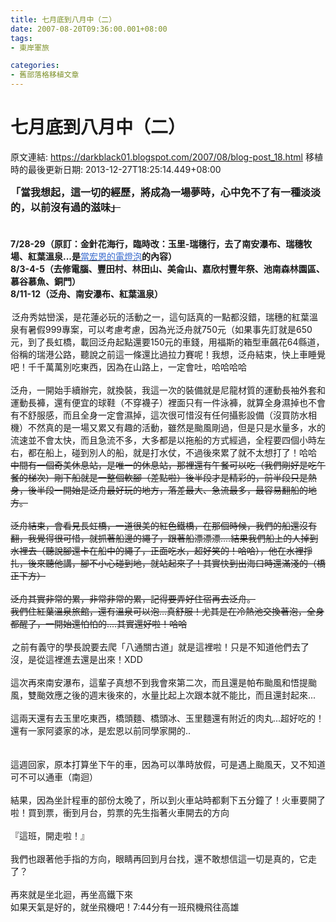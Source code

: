 ```yaml
---
title: 七月底到八月中（二）
date: 2007-08-20T09:36:00.001+08:00
tags: 
- 東岸軍旅

categories:
- 舊部落格移植文章
---
```


# 七月底到八月中（二）

原文連結: https://darkblack01.blogspot.com/2007/08/blog-post_18.html
移植時的最後更新日期: 2013-12-27T18:25:14.449+08:00

<strong><span style="font-size: medium;">「當我想起，這一切的經歷，將成為一場夢時，心中免不了有一種淡淡的，以前沒有過的滋味~~」<br /></span></strong><br /><a name='more'></a><strong><span style="font-size: medium;"><br /><img alt="" src="http://2.bp.blogspot.com/-j_RSSWymEN8/TmwOPsqfQ0I/AAAAAAAAAt0/gaT2I-v0s10/s1600/1187417836-%25E6%25B2%2592%25E7%2585%25A7%25E7%2589%2587%25E5%258F%25AA%25E5%25A5%25BD___%25E6%258B%25BFDM.jpg" /></span>7/28-29（原訂：金針花海行，臨時改：玉里-瑞穗行，去了南安瀑布、瑞穗牧場、紅葉溫泉...是</strong><a href="http://www.wretch.cc/blog/darkblack&amp;article_id=7603125"><span style="color: #3366cc;">當宏恩的電燈泡</span></a><strong>的內容）<br />8/3-4-5（去修電腦、豐田村、林田山、美侖山、嘉欣村豐年祭、池南森林園區、慕谷慕魚、銅門）<br />8/11-12（泛舟、南安瀑布、紅葉溫泉）<br /><br /></strong><img align="left" alt="" hspace="1" src="http://3.bp.blogspot.com/-YnpKWvW6TDs/TmwPAfcYsCI/AAAAAAAAAwY/-hROCR0z4Mc/s1600/1187417841.jpg" vspace="1" />泛舟秀姑巒溪，是花蓮必玩的活動之一，這句話真的一點都沒錯，瑞穗的紅葉溫泉有暑假999專案，可以考慮考慮，因為光泛舟就750元（如果事先訂就是650元，到了長虹橋，載回泛舟起點還要150元的車錢，用福斯的箱型車飆花64縣道，俗稱的瑞港公路，聽說之前這一條還比過拉力賽呢！我想，泛舟結束，快上車睡覺吧！千千萬萬別吃東西，因為在山路上，一定會吐，哈哈哈哈~~<br /><br />泛舟，一開始手續辦完，就換裝，我這一次的裝備就是尼龍材質的運動長袖外套和運動長褲，還有便宜的球鞋（不穿襪子）裡面只有一件泳褲，就算全身濕掉也不會有不舒服感，而且全身一定會濕掉，這次很可惜沒有任何攝影設備（沒買防水相機）不然真的是一場又累又有趣的活動，雖然是颱風剛過，但是只是水量多，水的流速並不會太快，而且急流不多，大多都是以拖船的方式經過，全程要四個小時左右，都在船上，碰到別人的船，就是打水仗，不過後來累了就不太想打了！哈哈~~<br />中間有一個奇美休息站，是唯一的休息站，那裡還有午餐可以吃（我們剛好是吃午餐的梯次）剛下船就是一整個軟腳（差點啦）後半段才是精彩的，前半段只是熱身，後半段一開始是泛舟最好玩的地方，落差最大、急流最多，最容易翻船的地方。<br /><br />泛舟結束，會看見長虹橋，一道很美的紅色鐵橋，在那個時候，我們的船還沒有翻，我覺得很可惜，就抓著船邊的繩子，跟著船漂漂漂....結果我們船上的人掉到水裡去（聽說腳還卡在船中的繩子，正面吃水，超好笑的！哈哈），他在水裡掙扎，後來聽他講，腳不小心碰到地，就站起來了！其實快到出海口時還滿淺的（橋正下方）<br /><br />泛舟其實非常的累，非常非常的累，記得要弄好住宿再去泛舟。<br />我們住紅葉溫泉旅館，還有溫泉可以泡...真舒服！尤其是在冷熱池交換著泡，全身都醒了，一開始還怕怕的....其實還好啦！哈哈~~<br /><br /><strong><img alt="" hspace="1" src="http://1.bp.blogspot.com/-9cSnfM_ekeQ/TmwO5RHnEoI/AAAAAAAAAwE/uMM1qP7ERLc/s1600/1187417839.jpg" vspace="1" /></strong>之前有義守的學長說要去爬「八通關古道」就是這裡啦！只是不知道他們去了沒，是從這裡進去還是出來！XDD<br /><br />這次再來南安瀑布，這輩子真想不到我會來第二次，而且還是帕布颱風和悟提颱風，雙颱效應之後的週末後來的，水量比起上次跟本就不能比，而且還封起來...<br /><br />這兩天還有去玉里吃東西，橋頭麵、橋頭冰、玉里麵還有附近的肉丸...超好吃的！<br />還有一家阿婆家的冰，是宏恩以前同學家開的..<br /><br /><br /><img align="right" alt="" src="http://3.bp.blogspot.com/-anFqKsL9mAY/TmwNmoMGstI/AAAAAAAAAsM/tZitge9CUkY/s1600/1187417842.jpg" />這週回家，原本打算坐下午的車，因為可以準時放假，可是遇上颱風天，又不知道可不可以通車（南迴）<br /><br />結果，因為坐計程車的部份太晚了，所以到火車站時都剩下五分鐘了！火車要開了啦！買到票，衝到月台，剪票的先生指著火車開去的方向<br /><br />『這班，開走啦！』<br /><br />我們也跟著他手指的方向，眼睛再回到月台找，還不敢想信這一切是真的，它走了？<br /><br />再來就是坐北迴，再坐高鐵下來<br />如果天氣是好的，就坐飛機吧！7:44分有一班飛機飛往高雄
